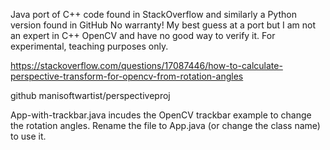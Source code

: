 Java port of C++ code found in StackOverflow and similarly a Python version found in GitHub
No warranty!  My best guess at a port but I am not an expert in C++ OpenCV and have no good way to verify it.
For experimental, teaching purposes only.

https://stackoverflow.com/questions/17087446/how-to-calculate-perspective-transform-for-opencv-from-rotation-angles

github manisoftwartist/perspectiveproj

App-with-trackbar.java incudes the OpenCV trackbar example to change the rotation angles.
Rename the file to App.java (or change the class name) to use it.
